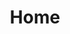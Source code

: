 ---
layout: index
title: Home
lang: es
permalink: /es

strings:
  support-us: Soportarnos
  projects: Proyectos

  title-who-are-we: ¿Quién somos?
  desc-who-are-we: ¡Somos un grupo de alumnos y desarolladores profesionales, juntos para crear herramientas utiles por la communidad. Nuestro objetivo es de ayudarse, hacer proyectos comunes, y la lema es la amistad!
  
  title-what-do-we-do: Qué hacemos?
  desc-what-do-we-do: We have an ideal of open source, so all our projects are, and donations allow us to pay hosting of services we provide. Some day, maybe, our projects will become important enough for us to makke it become our job, but waiting that, we love you all!
  desc-what-do-we-do: Tenemos un ideal de open source, así que todos nuestros proyectos lo son, y las donaciones nos permiten de pagar el alojamiento de los servicios que proporcionamos. Un día, tal vez nuestros proyectos sean bastante importantes para hacer de eso nuestro trabajo, pero esperando, vos queremos todos.

  title-our-projects: Nuestros proyectos

  title-support-us: Soportarnos
  desc-support-us: No tenemos aún un sistema de donaciones, pero los enlaces seran aquí cuándo disponibles.


  in-other-languages: En otros idiomas
---
